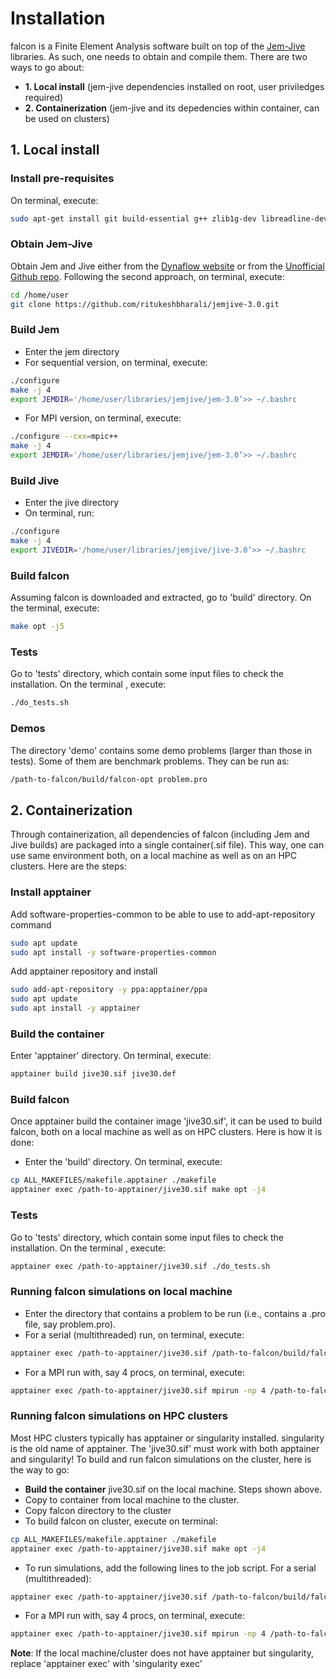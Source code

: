 # Installation

falcon is a Finite Element Analysis software built on top of the [Jem-Jive](https://software.dynaflow.com/jive/) libraries. As such, one needs to obtain and compile them. There are two ways to go about:
- **1. Local install** (jem-jive dependencies installed on root, user priviledges required)
- **2. Containerization** (jem-jive and its depedencies within container, can be used on clusters)

## 1. Local install

### Install pre-requisites
On terminal, execute:
```sh
sudo apt-get install git build-essential g++ zlib1g-dev libreadline-dev freeglut3-dev
```

### Obtain Jem-Jive
Obtain Jem and Jive either from the [Dynaflow website](https://software.dynaflow.com/jive/) or from the [Unofficial Github repo](https://github.com/ritukeshbharali/jemjive-3.0). Following the second approach,  on terminal, execute:
```sh
cd /home/user
git clone https://github.com/ritukeshbharali/jemjive-3.0.git
```

### Build Jem
- Enter the jem directory
- For sequential version, on terminal, execute:
```sh
./configure
make -j 4
export JEMDIR='/home/user/libraries/jemjive/jem-3.0’>> ~/.bashrc
```

- For MPI version, on terminal, execute:
```sh
./configure --cxx=mpic++
make -j 4
export JEMDIR='/home/user/libraries/jemjive/jem-3.0’>> ~/.bashrc
```

### Build Jive
- Enter the jive directory
- On terminal, run:
```sh
./configure
make -j 4
export JIVEDIR='/home/user/libraries/jemjive/jive-3.0’>> ~/.bashrc
```

### Build falcon
Assuming falcon is downloaded and extracted, go to 'build' directory. On the terminal, execute:
```sh
make opt -j5
```

### Tests
Go to 'tests' directory, which contain some input files to check the installation. On the terminal , execute:
```sh
./do_tests.sh
```

### Demos
The directory 'demo' contains some demo problems (larger than those in tests). Some of them are benchmark problems. They can be run as:
```sh
/path-to-falcon/build/falcon-opt problem.pro
```

## 2. Containerization

Through containerization, all dependencies of falcon (including Jem and Jive builds) are packaged into a single container(.sif file). This way, one can use same environment both, on a local machine as well as on an HPC clusters. Here are the steps:

### Install apptainer
Add software-properties-common to be able to use to add-apt-repository command
```sh
sudo apt update
sudo apt install -y software-properties-common
```

Add apptainer repository and install
```sh
sudo add-apt-repository -y ppa:apptainer/ppa
sudo apt update
sudo apt install -y apptainer
```

### Build the container
Enter 'apptainer' directory. On terminal, execute:
```sh
apptainer build jive30.sif jive30.def
```

### Build falcon
Once apptainer build the container image 'jive30.sif', it can be used to build falcon, both on a local machine as well as on HPC clusters. Here is how it is done:
- Enter the 'build' directory. On terminal, execute:
```sh
cp ALL_MAKEFILES/makefile.apptainer ./makefile
apptainer exec /path-to-apptainer/jive30.sif make opt -j4
```

### Tests
Go to 'tests' directory, which contain some input files to check the installation. On the terminal , execute:
```sh
apptainer exec /path-to-apptainer/jive30.sif ./do_tests.sh
```

### Running falcon simulations on local machine
- Enter the directory that contains a problem to be run (i.e., contains a .pro file, say problem.pro).
- For a serial (multithreaded) run, on terminal, execute:
```sh
apptainer exec /path-to-apptainer/jive30.sif /path-to-falcon/build/falcon-opt problem.pro
```

- For a MPI run with, say 4 procs, on terminal, execute:
```sh
apptainer exec /path-to-apptainer/jive30.sif mpirun -np 4 /path-to-falcon/build/falcon-opt problem.pro
```

### Running falcon simulations on HPC clusters
Most HPC clusters typically has apptainer or singularity installed. singularity is the old name of apptainer. The 'jive30.sif' must work with both apptainer and singularity! To build and run falcon simulations on the cluster, here is the way to go:
- **Build the container** jive30.sif on the local machine. Steps shown above.
- Copy to container from local machine to the cluster.
- Copy falcon directory to the cluster
- To build falcon on cluster, execute on terminal:
```sh
cp ALL_MAKEFILES/makefile.apptainer ./makefile
apptainer exec /path-to-apptainer/jive30.sif make opt -j4
```
- To run simulations, add the following lines to the job script. For a serial (multithreaded):
```sh
apptainer exec /path-to-apptainer/jive30.sif /path-to-falcon/build/falcon-opt problem.pro
```

- For a MPI run with, say 4 procs, on terminal, execute:
```sh
apptainer exec /path-to-apptainer/jive30.sif mpirun -np 4 /path-to-falcon/build/falcon-opt problem.pro
```

**Note**: If the local machine/cluster does not have apptainer but singularity, replace 'apptainer exec' with 'singularity exec'